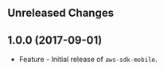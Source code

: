 Unreleased Changes
------------------

1.0.0 (2017-09-01)
------------------

* Feature - Initial release of `aws-sdk-mobile`.

